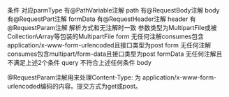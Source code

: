 条件 	                                                                对应parmType
有@PathVariable注解 	                                                path
有@RequestBody注解 	                                                    body
有@RequestPart注解 	                                                    formData
有@RequestHeader注解 	                                                header
有@RequestParam注解 	                                                解析方式和无注解时一致
参数类型为MultipartFile或被Collection\Array等包装的MultipartFile 	        form
无任何注解consumes包含application/x-www-form-urlencoded且接口类型为post 	form
无任何注解consumes包含multipart/form-data且接口类型为post 	            formData
无任何注解且不满足上述2个条件 	                                        query
不符合上述任何条件 	                                                    body


@RequestParam注解用来处理Content-Type: 为 application/x-www-form-urlencoded编码的内容。提交方式为get或post。